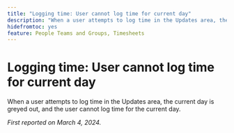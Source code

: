 ```yaml
---
title: "Logging time: User cannot log time for current day"
description: "When a user attempts to log time in the Updates area, the current day is greyed out, and the user cannot log time for the current day."
hidefromtoc: yes
feature: People Teams and Groups, Timesheets 
---
```


# Logging time: User cannot log time for current day

When a user attempts to log time in the Updates area, the current day is greyed out, and the user cannot log time for the current day.

_First reported on March 4, 2024._
